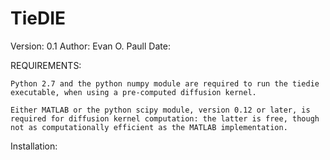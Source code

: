 TieDIE
======

Version: 0.1
Author: Evan O. Paull
Date: 

REQUIREMENTS:

	Python 2.7 and the python numpy module are required to run the tiedie 
	executable, when using a pre-computed diffusion kernel. 

	Either MATLAB or the python scipy module, version 0.12 or later, is 
	required for diffusion kernel computation: the latter is free, though
	not as computationally efficient as the MATLAB implementation.


Installation:
	
 
